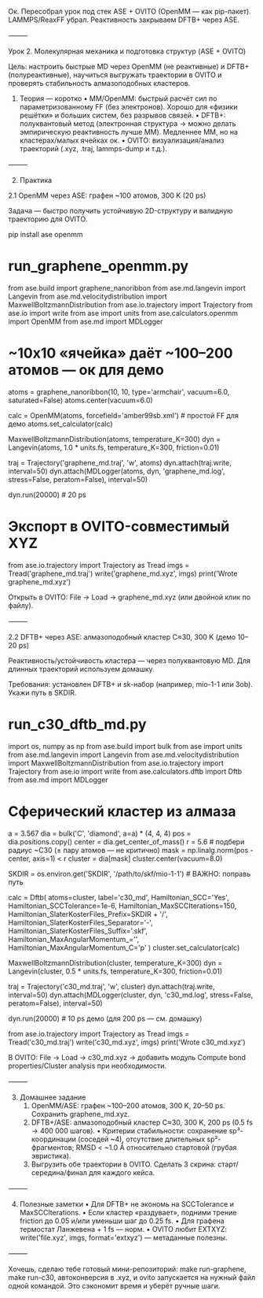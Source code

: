 Ок. Пересобрал урок под стек ASE + OVITO (OpenMM — как pip-пакет). LAMMPS/ReaxFF убрал. Реактивность закрываем DFTB+ через ASE.

⸻

Урок 2. Молекулярная механика и подготовка структур (ASE + OVITO)

Цель: настроить быстрые MD через OpenMM (не реактивные) и DFTB+ (полуреактивные), научиться выгружать траектории в OVITO и проверять стабильность алмазоподобных кластеров.

1) Теория — коротко
	•	MM/OpenMM: быстрый расчёт сил по параметризованному FF (без электронов). Хорошо для «физики решётки» и больших систем, без разрывов связей.
	•	DFTB+: полуквантовый метод (электронная структура → можно делать эмпирическую реактивность лучше MM). Медленнее MM, но на кластерах/малых ячейках ок.
	•	OVITO: визуализация/анализ траекторий (.xyz, .traj, lammps-dump и т.д.).

⸻

2) Практика

2.1 OpenMM через ASE: графен ~100 атомов, 300 K (20 ps)

Задача — быстро получить устойчивую 2D-структуру и валидную траекторию для OVITO.

pip install ase openmm

# run_graphene_openmm.py
from ase.build import graphene_nanoribbon
from ase.md.langevin import Langevin
from ase.md.velocitydistribution import MaxwellBoltzmannDistribution
from ase.io.trajectory import Trajectory
from ase.io import write
from ase import units
from ase.calculators.openmm import OpenMM
from ase.md import MDLogger

# ~10x10 «ячейка» даёт ~100–200 атомов — ок для демо
atoms = graphene_nanoribbon(10, 10, type='armchair', vacuum=6.0, saturated=False)
atoms.center(vacuum=6.0)

calc = OpenMM(atoms, forcefield='amber99sb.xml')  # простой FF для демо
atoms.set_calculator(calc)

MaxwellBoltzmannDistribution(atoms, temperature_K=300)
dyn = Langevin(atoms, 1.0 * units.fs, temperature_K=300, friction=0.01)

traj = Trajectory('graphene_md.traj', 'w', atoms)
dyn.attach(traj.write, interval=50)
dyn.attach(MDLogger(atoms, dyn, 'graphene_md.log', stress=False, peratom=False), interval=50)

dyn.run(20000)  # 20 ps

# Экспорт в OVITO-совместимый XYZ
from ase.io.trajectory import Trajectory as Tread
imgs = Tread('graphene_md.traj')
write('graphene_md.xyz', imgs)
print('Wrote graphene_md.xyz')

Открыть в OVITO: File → Load → graphene_md.xyz (или двойной клик по файлу).

⸻

2.2 DFTB+ через ASE: алмазоподобный кластер C≈30, 300 K (демо 10–20 ps)

Реактивность/устойчивость кластера — через полуквантовую MD. Для длинных траекторий используем домашку.

Требования: установлен DFTB+ и sk-набор (например, mio-1-1 или 3ob). Укажи путь в SKDIR.

# run_c30_dftb_md.py
import os, numpy as np
from ase.build import bulk
from ase import units
from ase.md.langevin import Langevin
from ase.md.velocitydistribution import MaxwellBoltzmannDistribution
from ase.io.trajectory import Trajectory
from ase.io import write
from ase.calculators.dftb import Dftb
from ase.md import MDLogger

# Сферический кластер из алмаза
a = 3.567
dia = bulk('C', 'diamond', a=a) * (4, 4, 4)
pos = dia.positions.copy()
center = dia.get_center_of_mass()
r = 5.6  # подбери радиус ~С30 (± пару атомов — не критично)
mask = np.linalg.norm(pos - center, axis=1) < r
cluster = dia[mask]
cluster.center(vacuum=8.0)

SKDIR = os.environ.get('SKDIR', '/path/to/skf/mio-1-1')  # ВАЖНО: поправь путь

calc = Dftb(
    atoms=cluster,
    label='c30_md',
    Hamiltonian_SCC='Yes',
    Hamiltonian_SCCTolerance=1e-6,
    Hamiltonian_MaxSCCIterations=150,
    Hamiltonian_SlaterKosterFiles_Prefix=SKDIR + '/',
    Hamiltonian_SlaterKosterFiles_Separator='-',
    Hamiltonian_SlaterKosterFiles_Suffix='.skf',
    Hamiltonian_MaxAngularMomentum_='',
    Hamiltonian_MaxAngularMomentum_C='p'
)
cluster.set_calculator(calc)

MaxwellBoltzmannDistribution(cluster, temperature_K=300)
dyn = Langevin(cluster, 0.5 * units.fs, temperature_K=300, friction=0.01)

traj = Trajectory('c30_md.traj', 'w', cluster)
dyn.attach(traj.write, interval=50)
dyn.attach(MDLogger(cluster, dyn, 'c30_md.log', stress=False, peratom=False), interval=50)

dyn.run(20000)  # 10 ps демо (для 200 ps — см. домашку)

from ase.io.trajectory import Trajectory as Tread
imgs = Tread('c30_md.traj')
write('c30_md.xyz', imgs)
print('Wrote c30_md.xyz')

В OVITO: File → Load → c30_md.xyz → добавить модуль Compute bond properties/Cluster analysis при необходимости.

⸻

3) Домашнее задание
	1.	OpenMM/ASE: графен ~100–200 атомов, 300 K, 20–50 ps. Сохранить graphene_md.xyz.
	2.	DFTB+/ASE: алмазоподобный кластер C≈30, 300 K, 200 ps (0.5 fs → 400 000 шагов).
	•	Критерии стабильности: сохранение sp³-координации (соседей ~4), отсутствие длительных sp²-фрагментов; RMSD < ~1.0 Å относительно стартовой (грубая эвристика).
	3.	Выгрузить обе траектории в OVITO. Сделать 3 скрина: старт/середина/финал для каждого кейса.

⸻

4) Полезные заметки
	•	Для DFTB+ не экономь на SCCTolerance и MaxSCCIterations.
	•	Если кластер «раздувает», подними трение friction до 0.05 и/или уменьши шаг до 0.25 fs.
	•	Для графена термостат Ланжевена + 1 fs — норм.
	•	OVITO любит EXTXYZ: write('file.xyz', imgs, format='extxyz') — метаданные полезны.

⸻

Хочешь, сделаю тебе готовый мини-репозиторий: make run-graphene, make run-c30, автоконверсия в .xyz, и ovito запускается на нужный файл одной командой. Это сэкономит время и уберёт ручные шаги.